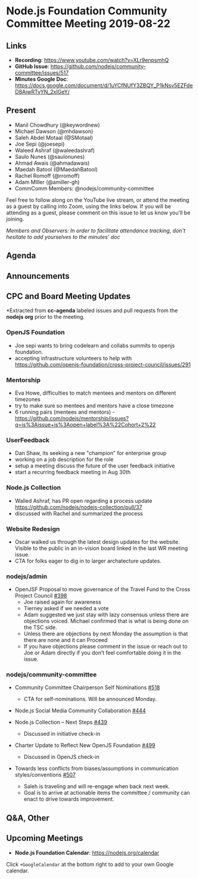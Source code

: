# Node.js Foundation Community Committee Meeting 2019-08-22

## Links

- **Recording**: https://www.youtube.com/watch?v=XLr9enpsmhQ
- **GitHub Issue**: https://github.com/nodejs/community-committee/issues/517
- **Minutes Google Doc**: https://docs.google.com/document/d/1uYCfNUfY3ZBQY_P1kNsv5EZFdeD8AjwRTvYN_2xIGeY/

## Present

- Manil Chowdhury (@keywordnew)
- Michael Dawson (@mhdawson)
- Saleh Abdel Motaal (@SMotaal)
- Joe Sepi (@joesepi)
- Waleed Ashraf (@waleedashraf)
- Saulo Nunes (@saulonunes)
- Ahmad Awais (@ahmadawais)
- Maedah Batool (@MaedahBatool)
- Rachel Romoff (@rromoff)
- Adam MIller (@amiller-gh)
- CommComm Members: @nodejs/community-committee

Feel free to follow along on the YouTube live stream, or attend the meeting as a guest by calling into Zoom, using the links below. If you will be attending as a guest,
please comment on this issue to let us know you'll be joining.

_Members and Observers: In order to facilitate attendance tracking, don't hesitate to add yourselves to the minutes' doc_

## Agenda

## Announcements

## CPC and Board Meeting Updates

\*Extracted from **cc-agenda** labeled issues and pull requests from the **nodejs org** prior to the meeting.

### OpenJS Foundation

  - Joe sepi wants to bring codelearn and collabs summits to openjs foundation.
  - accepting infrastructure volunteers to help with https://github.com/openjs-foundation/cross-project-council/issues/291

### Mentorship

  - Eva Howe, difficulties to match mentees and mentors on different timezones
  - try to make sure so mentees and mentors have a close timezone
  - 6 running pairs (mentees and mentors) - https://github.com/nodejs/mentorship/issues?q=is%3Aissue+is%3Aopen+label%3A%22Cohort+2%22

### UserFeedback

  - Dan Shaw, its seeking a new "champion" for enterprise group
  - working on a job description for the role
  - setup a meeting discuss the future of the user feedback initiative
  - start a recurring feedback meeting in Aug 30th

### Node.js Collection

  - Walled Ashraf, has PR open regarding a process update https://github.com/nodejs/nodejs-collection/pull/37
  - discussed with Rachel and summarized the process

### Website Redesign

  - Oscar walked us through the latest design updates for the website. Visible to the public in an in-vision board linked in the last WR meeting issue.
  - CTA for folks eager to dig in to larger archatecture updates.

### nodejs/admin

- OpenJSF Proposal to move governance of the Travel Fund to the Cross Project Council [#398](https://github.com/nodejs/admin/issues/398)
  - Joe raised again for awareness
  - Tierney asked if we needed a vote
  - Adam suggested we just stay with lazy consensus unless there are objections voiced. Michael
    confirmed that is what is being done on the TSC side.
  - Unless there are objections by next Monday the assumption is that there are none and it can
    Proceed
  - If you have objections please comment in the issue or reach out to Joe or Adam directly if
    you don’t feel comfortable doing it in the issue.

### nodejs/community-committee

- Community Committee Chairperson Self Nominations [#518](https://github.com/nodejs/community-committee/issues/518)
  - CTA for self-nominations. Will be announced Monday.

- Node.js Social Media Community Collaboration [#444](https://github.com/nodejs/community-committee/issues/444)
- Node.js Collection – Next Steps [#439](https://github.com/nodejs/community-committee/issues/439)
  - Discussed in initiative check-in
  
- Charter Update to Reflect New OpenJS Foundation [#499](https://github.com/nodejs/community-committee/issues/499)
  - Discussed in OpenJS check-in

- Towards less conflicts from biases/assumptions in communication styles/conventions [#507](https://github.com/nodejs/community-committee/issues/507)
  - Saleh is traveling and will re-engage when back next week.
  - Goal is to arrive at actionable items the committee / community can enact to drive towards improvement.

## Q&A, Other

## Upcoming Meetings

- **Node.js Foundation Calendar**: https://nodejs.org/calendar

Click `+GoogleCalendar` at the bottom right to add to your own Google calendar.
